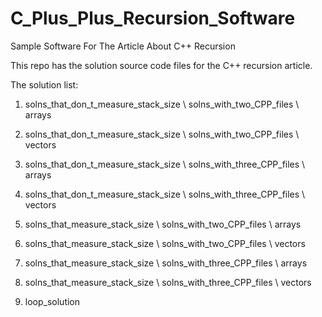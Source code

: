 # C_Plus_Plus_Recursion_Software
Sample Software For The Article About C++ Recursion

This repo has the solution source code files for the C++ recursion article.

The solution list:

1. solns_that_don_t_measure_stack_size \ solns_with_two_CPP_files \ arrays

2. solns_that_don_t_measure_stack_size \ solns_with_two_CPP_files \ vectors

3. solns_that_don_t_measure_stack_size \ solns_with_three_CPP_files \ arrays

4. solns_that_don_t_measure_stack_size \ solns_with_three_CPP_files \ vectors

5. solns_that_measure_stack_size \ solns_with_two_CPP_files \ arrays

6. solns_that_measure_stack_size \ solns_with_two_CPP_files \ vectors

7. solns_that_measure_stack_size \ solns_with_three_CPP_files \ arrays

8. solns_that_measure_stack_size \ solns_with_three_CPP_files \ vectors

9. loop_solution
